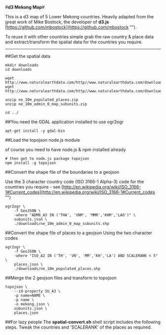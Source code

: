 #**d3 Mekong Map**#

This is a d3 map of 5 Lower Mekong countries. Heavily adapted from the great work of Mike Bostock, the developer of **d3.js** [https://github.com/mbostock](https://github.com/mbostock "").

To reuse it with other countries simple grab the raw country & place data and extract/transform the spatial data for the countries you require.

<hr/>



##Get the spatial data


	mkdir downloads
	cd downloads
	
	wget http://www.naturalearthdata.com/http//www.naturalearthdata.com/download/10m/cultural/ne_10m_admin_0_map_subunits.zip
	wget http://www.naturalearthdata.com/http//www.naturalearthdata.com/download/10m/cultural/ne_10m_populated_places.zip

	unzip ne_10m_populated_places.zip 
	unzip ne_10m_admin_0_map_subunits.zip

	cd ../

##You need the GDAL application installed to use ogr2ogr

	apt-get install -y gdal-bin

##Load the topojson node.js module

of course you need to have node.js & npm installed already

	# then get to node.js package topojson
	npm install -g topojson



##Convert the shape file of the boundaries to a geojson

Use the 3 character country code (ISO 3166-1 Alpha-3) code for the countries you require - see [http://en.wikipedia.org/wiki/ISO_3166-1#Current_codes](http://en.wikipedia.org/wiki/ISO_3166-1#Current_codes "")

    ogr2ogr \
    	-f GeoJSON \
    	-where "ADM0_A3 IN ('THA', 'VNM', 'MMR','KHM','LAO')" \
    	subunits.json \
    	./downloads/ne_10m_admin_0_map_subunits.shp

##Convert the shape file of places to a geojson
Using the two character codes 

    ogr2ogr \
    	-f GeoJSON \
    	-where "ISO_A2 IN ('TH', 'VN', 'MM','KH','LA') AND SCALERANK < 5" \
    	places.json \
    	./downloads/ne_10m_populated_places.shp

##Merge the 2 geojson files and transform to topojson
 
    topojson \
    	--id-property SU_A3 \
    	-p name=NAME \
    	-p name \
    	-o mekong.json \
    	subunits.json \
    	places.json
    	
##For lazy people
The **spatial-convert.sh** shell script includes the following steps. Tweak the countries and 'SCALERANK' of the places as required.
